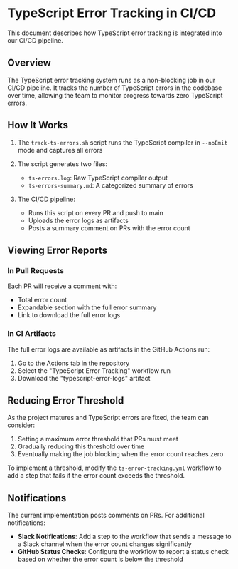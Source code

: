 # TypeScript Error Tracking in CI/CD

This document describes how TypeScript error tracking is integrated into our CI/CD pipeline.

## Overview

The TypeScript error tracking system runs as a non-blocking job in our CI/CD pipeline. It tracks the number of TypeScript errors in the codebase over time, allowing the team to monitor progress towards zero TypeScript errors.

## How It Works

1. The `track-ts-errors.sh` script runs the TypeScript compiler in `--noEmit` mode and captures all errors
2. The script generates two files:
   - `ts-errors.log`: Raw TypeScript compiler output
   - `ts-errors-summary.md`: A categorized summary of errors

3. The CI/CD pipeline:
   - Runs this script on every PR and push to main
   - Uploads the error logs as artifacts
   - Posts a summary comment on PRs with the error count

## Viewing Error Reports

### In Pull Requests

Each PR will receive a comment with:
- Total error count
- Expandable section with the full error summary
- Link to download the full error logs

### In CI Artifacts

The full error logs are available as artifacts in the GitHub Actions run:
1. Go to the Actions tab in the repository
2. Select the "TypeScript Error Tracking" workflow run
3. Download the "typescript-error-logs" artifact

## Reducing Error Threshold

As the project matures and TypeScript errors are fixed, the team can consider:

1. Setting a maximum error threshold that PRs must meet
2. Gradually reducing this threshold over time
3. Eventually making the job blocking when the error count reaches zero

To implement a threshold, modify the `ts-error-tracking.yml` workflow to add a step that fails if the error count exceeds the threshold.

## Notifications

The current implementation posts comments on PRs. For additional notifications:

- **Slack Notifications**: Add a step to the workflow that sends a message to a Slack channel when the error count changes significantly
- **GitHub Status Checks**: Configure the workflow to report a status check based on whether the error count is below the threshold